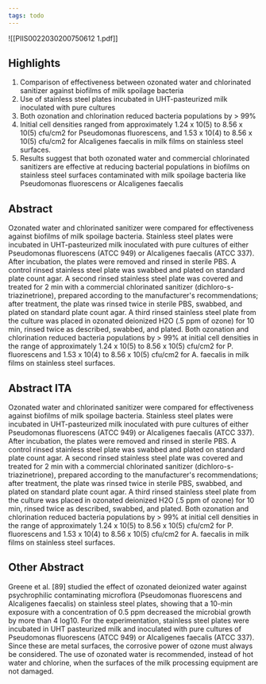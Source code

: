 ```yaml
---
tags: todo
---
```


![[PIIS0022030200750612 1.pdf]]


## Highlights

1. Comparison of effectiveness between ozonated water and chlorinated sanitizer against biofilms of milk spoilage bacteria
2. Use of stainless steel plates incubated in UHT-pasteurized milk inoculated with pure cultures
3. Both ozonation and chlorination reduced bacteria populations by > 99%
4. Initial cell densities ranged from approximately 1.24 x 10(5) to 8.56 x 10(5) cfu/cm2 for Pseudomonas fluorescens, and 1.53 x 10(4) to 8.56 x 10(5) cfu/cm2 for Alcaligenes faecalis in milk films on stainless steel surfaces.
5. Results suggest that both ozonated water and commercial chlorinated sanitizers are effective at reducing bacterial populations in biofilms on stainless steel surfaces contaminated with milk spoilage bacteria like Pseudomonas fluorescens or Alcaligenes faecalis

## Abstract

Ozonated water and chlorinated sanitizer were compared for effectiveness against biofilms of milk spoilage bacteria. Stainless steel plates were incubated in UHT-pasteurized milk inoculated with pure cultures of either Pseudomonas fluorescens (ATCC 949) or Alcaligenes faecalis (ATCC 337). After incubation, the plates were removed and rinsed in sterile PBS. A control rinsed stainless steel plate was swabbed and plated on standard plate count agar. A second rinsed stainless steel plate was covered and treated for 2 min with a commercial chlorinated sanitizer (dichloro-s-triazinetrione), prepared according to the manufacturer's recommendations; after treatment, the plate was rinsed twice in sterile PBS, swabbed, and plated on standard plate count agar. A third rinsed stainless steel plate from the culture was placed in ozonated deionized H2O (.5 ppm of ozone) for 10 min, rinsed twice as described, swabbed, and plated. Both ozonation and chlorination reduced bacteria populations by > 99% at initial cell densities in the range of approximately 1.24 x 10(5) to 8.56 x 10(5) cfu/cm2 for P. fluorescens and 1.53 x 10(4) to 8.56 x 10(5) cfu/cm2 for A. faecalis in milk films on stainless steel surfaces.

## Abstract ITA

Ozonated water and chlorinated sanitizer were compared for effectiveness against biofilms of milk spoilage bacteria. Stainless steel plates were incubated in UHT-pasteurized milk inoculated with pure cultures of either Pseudomonas fluorescens (ATCC 949) or Alcaligenes faecalis (ATCC 337). After incubation, the plates were removed and rinsed in sterile PBS. A control rinsed stainless steel plate was swabbed and plated on standard plate count agar. A second rinsed stainless steel plate was covered and treated for 2 min with a commercial chlorinated sanitizer (dichloro-s-triazinetrione), prepared according to the manufacturer's recommendations; after treatment, the plate was rinsed twice in sterile PBS, swabbed, and plated on standard plate count agar. A third rinsed stainless steel plate from the culture was placed in ozonated deionized H2O (.5 ppm of ozone) for 10 min, rinsed twice as described, swabbed, and plated. Both ozonation and chlorination reduced bacteria populations by > 99% at initial cell densities in the range of approximately 1.24 x 10(5) to 8.56 x 10(5) cfu/cm2 for P. fluorescens and 1.53 x 10(4) to 8.56 x 10(5) cfu/cm2 for A. faecalis in milk films on stainless steel surfaces.

## Other Abstract

Greene et al. [89] studied the effect of ozonated deionized water against psychrophilic
contaminating microflora (Pseudomonas fluorescens and Alcaligenes faecalis) on stainless steel
plates, showing that a 10-min exposure with a concentration of 0.5 ppm decreased the
microbial growth by more than 4 log10. For the experimentation, stainless steel plates were
incubated in UHT pasteurized milk and inoculated with pure cultures of Pseudomonas
fluorescens (ATCC 949) or Alcaligenes faecalis (ATCC 337). Since these are metal surfaces,
the corrosive power of ozone must always be considered. The use of ozonated water is
recommended, instead of hot water and chlorine, when the surfaces of the milk processing
equipment are not damaged. 